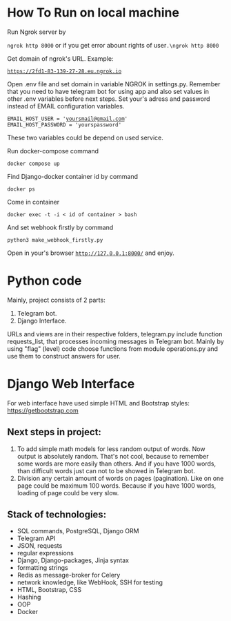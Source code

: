 # How To Run on local machine

Run Ngrok server by

<code>ngrok http 8000</code> or if you get error abount rights of user<code>.\ngrok http 8000</code>

Get domain of ngrok's URL. Example: 

<code>https://2fd1-83-139-27-28.eu.ngrok.io </code>

Open .env file and set domain in variable NGROK in settings.py. Remember that you need to have telegram bot for using app and also set values in other .env variables before next steps. Set your's adress and password instead of EMAIL configuration variables. 

<code>EMAIL_HOST_USER = 'yoursmail@gmail.com'
EMAIL_HOST_PASSWORD = 'yourspassword'</code>

These two variables could be depend on used service.

Run docker-compose command 

<code>docker compose up</code>

Find Django-docker container id by command 

<code>docker ps</code>

Come in container

<code>docker exec -t -i < id of container > bash</code>

And set webhook firstly by command

<code>python3 make_webhook_firstly.py</code>

Open in your's browser <code>http://127.0.0.1:8000/</code> and enjoy. 

# Python code

Mainly, project consists of 2 parts:

1. Telegram bot.
2. Django Interface. 

URLs and views are in their respective folders, telegram.py include function requests_list, that processes incoming messages in Telegram bot. Mainly by using "flag" (level) code choose functions from module operations.py and use them to construct answers for user. 

# Django Web Interface

For web interface have used simple HTML and Bootstrap styles: https://getbootstrap.com

## Next steps in project: 

1. To add simple math models for less random output of words. Now output is absolutely random. That's not cool, because to remember some words are more easily than others. And if you have 1000 words, than difficult words just can not to be showed in Telegram bot. 
2. Division any certain amount of words on pages (pagination). Like on one page could be maximum 100 words. Because if you have 1000 words, loading of page could be very slow. 

## Stack of technologies: 
- SQL commands, PostgreSQL, Django ORM
- Telegram API
- JSON, requests
- regular expressions
- Django, Django-packages, Jinja syntax
- formatting strings
- Redis as message-broker for Celery
- network knowledge, like WebHook, SSH for testing  
- HTML, Bootstrap, CSS
- Hashing
- OOP
- Docker

